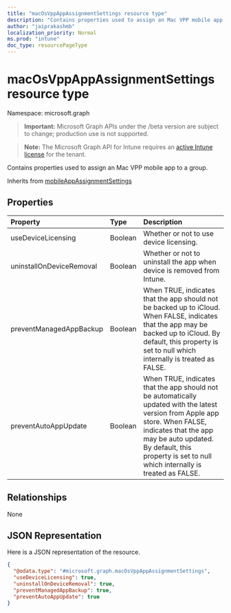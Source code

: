 ```yaml
---
title: "macOsVppAppAssignmentSettings resource type"
description: "Contains properties used to assign an Mac VPP mobile app to a group."
author: "jaiprakashmb"
localization_priority: Normal
ms.prod: "intune"
doc_type: resourcePageType
---
```


# macOsVppAppAssignmentSettings resource type

Namespace: microsoft.graph

> **Important:** Microsoft Graph APIs under the /beta version are subject to change; production use is not supported.

> **Note:** The Microsoft Graph API for Intune requires an [active Intune license](https://go.microsoft.com/fwlink/?linkid=839381) for the tenant.

Contains properties used to assign an Mac VPP mobile app to a group.


Inherits from [mobileAppAssignmentSettings](../resources/intune-shared-mobileappassignmentsettings.md)

## Properties
|Property|Type|Description|
|:---|:---|:---|
|useDeviceLicensing|Boolean|Whether or not to use device licensing.|
|uninstallOnDeviceRemoval|Boolean|Whether or not to uninstall the app when device is removed from Intune.|
|preventManagedAppBackup|Boolean|When TRUE, indicates that the app should not be backed up to iCloud. When FALSE, indicates that the app may be backed up to iCloud. By default, this property is set to null which internally is treated as FALSE.|
|preventAutoAppUpdate|Boolean|When TRUE, indicates that the app should not be automatically updated with the latest version from Apple app store. When FALSE, indicates that the app may be auto updated. By default, this property is set to null which internally is treated as FALSE.|

## Relationships
None

## JSON Representation
Here is a JSON representation of the resource.
<!-- {
  "blockType": "resource",
  "@odata.type": "microsoft.graph.macOsVppAppAssignmentSettings"
}
-->
``` json
{
  "@odata.type": "#microsoft.graph.macOsVppAppAssignmentSettings",
  "useDeviceLicensing": true,
  "uninstallOnDeviceRemoval": true,
  "preventManagedAppBackup": true,
  "preventAutoAppUpdate": true
}
```

